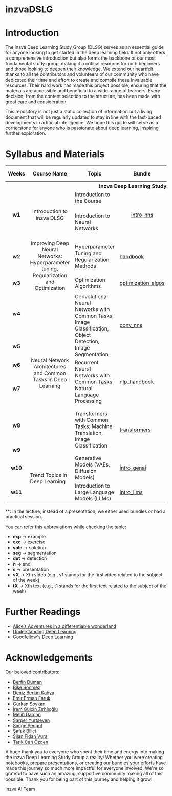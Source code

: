 # inzvaDSLG

# Introduction
The inzva Deep Learning Study Group (DLSG) serves as an essential guide for anyone looking to get started in the deep learning field. It not only offers a comprehensive introduction but also forms the backbone of our most fundamental study group, making it a critical resource for both beginners and those looking to deepen their knowledge. We extend our heartfelt thanks to all the contributors and volunteers of our community who have dedicated their time and effort to create and compile these invaluable resources. Their hard work has made this project possible, ensuring that the materials are accessible and beneficial to a wide range of learners. Every decision, from the content selection to the structure, has been made with great care and consideration.

This repository is not just a static collection of information but a living document that will be regularly updated to stay in line with the fast-paced developments in artificial intelligence. We hope this guide will serve as a cornerstone for anyone who is passionate about deep learning, inspiring further exploration.

# Syllabus and Materials


<table>
    <thead>
        <tr>
            <th>Weeks</th>
            <th>Course Name</th>
            <th>Topic</th>
            <th>Bundle</th>
            <th>Slide</th>
            <th>Notebooks</th>
            <th>Recommended Links</th>
        </tr>
    </thead>
    <tbody>
        <tr>
            <th colspan=7> inzva Deep Learning Study Group</th>
        </tr>
        <tr>
            <td style="text-align: center;"rowspan=2> <b>w1</b> </td>
            <td style="text-align: center;"rowspan=2>Introduction to inzva DLSG</td>
            <td>Introduction to the Course</td>
            <td style="text-align: center;"rowspan=2><a href="https://drive.google.com/file/d/1Ce9VyWxFiW0EBYicveAVOJp25jyPg_W8/view?usp=drive_link">intro_nns</a></td>
            <td style="text-align: center;"rowspan=2><a href="https://drive.google.com/file/d/1LhQq9k6Ik8AiE6foAO6r-SjvpFacDtIt/view?usp=sharing">w1_s</a></td>
            <td style="text-align: center;"rowspan=2><a href="https://drive.google.com/file/d/1sGPepXg0tkQC1bi5IzWhwOyjjGr9MCfx/view?usp=sharing">pytorchintro</a> <a href="https://drive.google.com/file/d/1BbhAnr0pD3_h-NVcNf_mx5hi-69jdEtC/view?usp=sharing">fcn_exp1.1</a> <a href="https://drive.google.com/file/d/1gIRoHE5ZHqd0UElQYmHokbkJorKfF4UO/view?usp=sharing">fcn_exp1.2</a></td>
            <td> </td>
        </tr>
        <tr>
            <td>Introduction to Neural Networks</td>
			  <td>
            <a href="https://www.youtube.com/watch?v=aircAruvnKk&list=PLZHQObOWTQDNU6R1_67000Dx_ZCJB-3pi">[v1]</a> <br>
            <a href="https://www.youtube.com/watch?v=IHZwWFHWa-w&list=PLZHQObOWTQDNU6R1_67000Dx_ZCJB-3pi&index=2">[v2]</a>  <br>
            <a href="https://www.youtube.com/watch?v=Ilg3gGewQ5U&list=PLZHQObOWTQDNU6R1_67000Dx_ZCJB-3pi&index=3">[v3]</a>  <br>
            <a href="https://www.youtube.com/watch?v=tIeHLnjs5U8&list=PLZHQObOWTQDNU6R1_67000Dx_ZCJB-3pi&index=4">[v4]</a>  <br>
            <a href="https://gaoxiangluo.github.io/2020/09/27/Visual-and-Rigorous-Proof-of-Universal-Approximation-Theorem-UAT/">[t1]</a> 
            </td>
        </tr>
        <tr>
            <td style="text-align: center;"> <b>w2</b> </td>
            <td style="text-align: center;"rowspan=2>Improving Deep Neural Networks:
 Hyperparameter tuning, Regularization and Optimization</td>
            <td>Hyperparameter Tuning and Regularization Methods</td>
            <td><a href="https://drive.google.com/file/d/1dtsZPtXomEv7qxDcMP2NBQrLGiV7JNLM/view?usp=sharing">handbook</a></td>
            <td><a href="https://drive.google.com/file/d/1jVCtRNULfGDzOqizoNMr9Pr-rjPQ3FVt/view?usp=sharing">w2_s</a></td>
            <td><a href="https://drive.google.com/file/d/1jtKAdJtjT4bium2gISp5NiiXwtj1fzA4/view?usp=sharing">exc</a> <a href="https://drive.google.com/file/d/1_wAY84_yrIyvlMDqhpm1xsYmuzmzj5rC/view?usp=sharing">soln</a> </td>
            <td><a href=""></a><a href=""></a></td>
        </tr>
        <tr>
            <td style="text-align: center;"> <b>w3</b> </td>
            <td>Optimization Algorithms</td>
            <td><a href="https://drive.google.com/file/d/1q9ub7NMhkxM8ugopzBLpAAesyb2uy3uI/view?usp=sharing">optimization_algos</a></td>
            <td><a href="https://drive.google.com/file/d/1-wVi_odVzSnaWIUD4gLo7z5OzzAdK1gg/view?usp=sharing">w3_s</a></td>
            <td><a href="https://drive.google.com/file/d/1cF-1bWmH7hfPxLWOSEzUx2I9jf6v__3C/view?usp=sharing">visual_exp</a></td>
            <td><a href="https://www.youtube.com/watch?v=NE88eqLngkg">[1]</a> <a href=""></a></td>
        </tr>
        <tr>
            <td style="text-align: center;"> <b>w4</b> </td>
            <td style="text-align: center;"rowspan=6>Neural Network Architectures and Common Tasks in Deep Learning</td>
            <td rowspan=2>Convolutional Neural Networks with Common Tasks: Image Classification, Object Detection, Image Segmentation</td>
            <td rowspan=2><a href="https://drive.google.com/file/d/15G76dE5UhGSYNAtZSQpbCcNtkeH0vPuZ/view?usp=sharing">conv_nns</a></td>
            <td><a href="https://drive.google.com/file/d/1pG3aLVz8t0VKjppymQ8iA6b-Qo3YsCUX/view?usp=sharing">w4_s</a></td>
            <td><a href="https://drive.google.com/file/d/1dApDs65P0ORibXJtgsocG5VGZI9B2DP3/view?usp=sharing">resnet_exp</a></td>
            <td><a href="https://www.youtube.com/watch?v=KuXjwB4LzSA&t=566s">[v1]</a> 
            <a href="https://www.youtube.com/watch?v=IaSGqQa5O-M">[v2]</a> 
            <a href="https://www.youtube.com/watch?v=pj9-rr1wDhM">[v3]</a> 
            <a href="https://www.youtube.com/watch?v=jDe5BAsT2-Y">[v4]</a></td>
        </tr>
        <tr>
            <td style="text-align: center;"> <b>w5</b> </td>
            <td><a href="https://github.com/denizberkin/study_group_week5/tree/final">**</a></td>
            <td><a href="https://github.com/denizberkin/study_group_week5/tree/final">seg_n_det_exp</a></td>
            <td><a href=""></a> <a href=""></a></td>
        </tr>
        <tr>
            <td style="text-align: center;"> <b>w6</b> </td>
            <td rowspan=2>Recurrent Neural Networks with Common Tasks: Natural Language Processing</td>
            <td rowspan=2 ><a href="https://drive.google.com/file/d/1Yckxlqqo1EF1PlyhwKuvHq4l9byg2etK/view?usp=sharing">nlp_handbook</a></td>
            <td><a href="https://drive.google.com/file/d/1AkDNkLoOWIgh0Qyoxmve1Qh4UjsBBWUd/view?usp=sharing">w6_s</a></td>
            <td><a href=""></a></td>
            <td><a href=""></a> <a href=""></a></td>
        </tr>
        <tr>
            <td style="text-align: center;"> <b>w7</b> </td>
            <td><a href="">**</a></td>
            <td><a href="https://drive.google.com/drive/folders/1E3uhfE89aDSL2hX8ZYZKP3cldadFpxn6?usp=sharing">charlm_exp</a>
            <a href="https://drive.google.com/drive/folders/1vnlvxsTCM1UoWqWOu_w2YAmDf1FAbGbQ?usp=drive_link">embeddings_exp</a>
 			  <a href="https://drive.google.com/drive/folders/1V8qFUGZyJ6dv19zrBjQ9SMI682g-4jXu?usp=drive_link">emotion_exp</a>
            </td>
            <td><a href=""></a> <a href=""></a></td>
        </tr>
        <tr>
            <td style="text-align: center;"> <b>w8</b> </td>
            <td rowspan=2 >Transformers with Common Tasks: Machine Translation, Image Classification</td>
            <td rowspan=2 ><a href="https://drive.google.com/file/d/1bViI6MQ5wTijwaUp5N5Ahm0KrDjkcP8k/view?usp=sharing">transformers</a></td>
            <td><a href="https://drive.google.com/file/d/1ykSjVS7gkNO7qFbc-Mndhp-AovtLlYUf/view?usp=sharing">w8_s</a></td>
            <td><a href=""></a></td>
            <td>
            <a href="https://jalammar.github.io/illustrated-transformer/">[t1]</a>
            <br>
            <a href="https://www.youtube.com/watch?v=yGTUuEx3GkA&t=1s">[v1]</a>
            <br>
            <a href="https://www.youtube.com/watch?v=tIvKXrEDMhk">[v2]</a>
            <br>
            <a href="https://www.youtube.com/watch?v=23XUv0T9L5c">[v3]</a>
            <br>
            <a href="https://www.youtube.com/watch?v=EXNBy8G43MM">[v4]</a>
            <br>
			  <a href="https://www.youtube.com/watch?v=eMlx5fFNoYc">[v5]</a>
            </td>
        </tr>
        <tr>
            <td style="text-align: center;"> <b>w9</b> </td>
            <td><a href="">**</a></td> <!-- w9 slide -->
            <td><a href="https://www.kaggle.com/code/berfinduman0/inzva-vit-example">vit_exp</a> <a href="https://www.kaggle.com/code/berfinduman0/eng-tr-neural-translation-dive-into-transformers">nmt_exp</a></td> <!-- w9 notebook -->
            <td>
            <a href="https://jalammar.github.io/visualizing-neural-machine-translation-mechanics-of-seq2seq-models-with-attention/">[t1]</a> 
            </td>
        </tr>
        <tr>
            <td style="text-align: center;"> <b>w10</b> </td>
 			  <td rowspan=3> Trend Topics in Deep Learning</td>
 			  <td rowspan=1> Generative Models (VAEs, Diffusion Models)</td>
 			  <td><a href="https://drive.google.com/file/d/1Zx5V8vT2NosDXmhPYQ0l47Eh_5--mZTz/view?usp=sharing">intro_genai</a></td>
 			  <td><a href="https://drive.google.com/file/d/1ntNE7156IF8xJbeyunUeYC1zodAVuYcb/view?usp=sharing">w10_s</a></td>
            <td><a href="https://colab.research.google.com/drive/1FPYyzOxQsCtsehyjq63p6qF0x96wGWZR?usp=sharing">sdiffusion_exp</a></td>
            <td><a href="https://www.youtube.com/watch?v=HoKDTa5jHvg">[v1]</a> <a href=""></a></td>
        </tr>
        <tr>
            <td style="text-align: center;"> <b>w11</b> </td>
            <td rowspan=1> Introduction to Large Language Models (LLMs) </td>
            <td><a href="https://drive.google.com/file/d/1t8A_hXAPg4li8sZ1TWjol5Bmlu-R38h2/view?usp=sharing">intro_llms</a></td>
 			  <td><a href="">**</a></td>
            <td><a href="https://colab.research.google.com/drive/1hUuTE-EQoogIvAy_7CQNLI4l9ot9dKu8?usp=sharing">bert_exp</a>
            <a href="https://colab.research.google.com/drive/1lZNpXo6EPCkcJzYm6YxoN3DA2eUmRT6k?usp=sharing">t5_exp</a>
            <a href="https://colab.research.google.com/drive/1WrmNCCQtK_nhObHOJ7PiaRspDzVJi6Ie?usp=sharing">llama_exp</a></td>
            <td><a href=""></a> <a href=""></a></td>
        </tr>
    </tbody>
</table>

**: In the lecture, instead of a presentation, we either used bundles or had a practical session.

You can refer this abbreviations while checking the table:

- **exp** → example
- **exc** → exercise
- **soln** → solution
- **seg** → segmentation
- **det** → detection
- **n** → and
- **s** → presentation
- **vX** → Xth video (e.g., v1 stands for the first video related to the subject of the week)
- **tX** → Xth text (e.g., t1 stands for the first text related to the subject of the week)

# Further Readings 
- <a href="https://arxiv.org/pdf/2404.17625"> Alice’s Adventures in a differentiable wonderland </a>
- <a href="https://udlbook.github.io/udlbook/"> Understanding Deep Learning</a>
- <a href="https://www.deeplearningbook.org"> Goodfellow's Deep Learning</a>

# Acknowledgements
Our beloved contributors:

<ul>
  <li><a href="http://www.linkedin.com/in/berfin-duman">Berfin Duman</a></li>
  <li><a href="https://www.linkedin.com/in/bikesonmez/">Bike Sönmez</a></li>
  <li><a href="https://www.linkedin.com/in/denizberkin/">Deniz Berkin Kahya</a></li>
  <li><a href="http://www.linkedin.com/in/emirfarukerman">Emir Erman Faruk</a></li>
  <li><a href="https://www.linkedin.com/in/gurkan-soykan/">Gürkan Soykan</a></li>
  <li><a href="https://www.linkedin.com/in/iremz/">İrem Gülçin Zırhlıoğlu</a></li>
  <li><a href="https://www.linkedin.com/in/melih-darcan/?utm_source=share&utm_campaign=share_via&utm_content=profile&utm_medium=android_app">Melih Darcan</a></li>
  <li><a href="https://www.linkedin.com/in/sarper-yurtseven/">Sarper Yurtseven</a></li>
  <li><a href="https://www.linkedin.com/in/simge-%C5%9Feny%C3%BCz-593726122/">Simge Şengül</a></li>
  <li><a href="https://www.linkedin.com/in/msafakbilici/">Şafak Bilici</a></li>
  <li><a href="https://www.linkedin.com/in/fidan-vural-ce/">Şilan Fidan Vural</a></li>
  <li><a href="https://www.linkedin.com/in/tarikcanozden">Tarık Can Özden</a></li>
</ul>


A huge thank you to everyone who spent their time and energy into making the inzva Deep Learning Study Group a reality! Whether you were creating notebooks, prepare presentations, or creating our bundles your efforts have made this journey so much more impactful for everyone involved. We're so grateful to have such an amazing, supportive community making all of this possible. Thank you for being part of this journey and helping it grow!

inzva AI Team